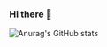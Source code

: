 ### Hi there 👋

![Anurag's GitHub stats](https://github-readme-stats.vercel.app/api?username=uhcho2020&show_icons=true&theme=gruvbox)
<!--
**uhcho2020/uhcho2020** is a ✨ _special_ ✨ repository because its `README.md` (this file) appears on your GitHub profile.

[![Solved.ac프로필](http://mazassumnida.wtf/api/v2/generate_badge?boj=uhcho2020)](https://solved.ac/uhcho2020)

Here are some ideas to get you started:

- 🔭 I’m currently working on ...
- 🌱 I’m currently learning ...
- 👯 I’m looking to collaborate on ...
- 🤔 I’m looking for help with ...
- 💬 Ask me about ...
- 📫 How to reach me: ...
- 😄 Pronouns: ...
- ⚡ Fun fact: ...
-->
